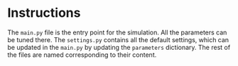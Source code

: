 # Instructions

The `main.py` file is the entry point for the simulation. All the parameters
can be tuned there. The `settings.py` contains all the default settings, which
can be updated in the `main.py` by updating the `parameters` dictionary.
The rest of the files are named corresponding to their content.

